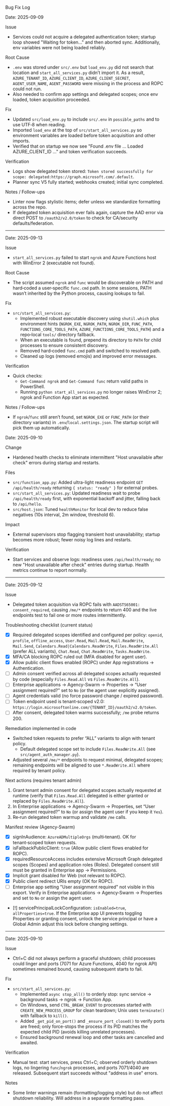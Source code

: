 Bug Fix Log

Date: 2025-09-09

Issue
- Services could not acquire a delegated authentication token; startup loop showed "Waiting for token..." and then aborted sync. Additionally, env variables were not being loaded reliably.

Root Cause
- `.env` was stored under `src/.env` but `load_env.py` did not search that location and `start_all_services.py` didn’t import it. As a result, `AZURE_TENANT_ID`, `AZURE_CLIENT_ID`, `AZURE_CLIENT_SECRET`, `AGENT_USER_NAME`, `AGENT_PASSWORD` were missing in the process and ROPC could not run.
- Also needed to confirm app settings and delegated scopes; once env loaded, token acquisition proceeded.

Fix
- Updated `src/load_env.py` to include `src/.env` in `possible_paths` and to use UTF‑8 when reading.
- Imported `load_env` at the top of `src/start_all_services.py` so environment variables are loaded before token acquisition and other imports.
- Verified that on startup we now see "Found .env file ... Loaded AZURE_CLIENT_ID ..." and token verification succeeds.

Verification
- Logs show delegated token stored: `Token stored successfully for scope: delegated:https://graph.microsoft.com/.default`.
- Planner sync V5 fully started; webhooks created; initial sync completed.

Notes / Follow-ups
- Linter now flags stylistic items; defer unless we standardize formatting across the repo.
- If delegated token acquisition ever fails again, capture the AAD error via direct POST to `/oauth2/v2.0/token` to check for CA/security defaults/federation.


---

Date: 2025-09-13

Issue
- `start_all_services.py` failed to start `ngrok` and Azure Functions host with WinError 2 (executable not found).

Root Cause
- The script assumed `ngrok` and `func` would be discoverable on PATH and hard‑coded a user‑specific `func.cmd` path. In some sessions, PATH wasn’t inherited by the Python process, causing lookups to fail.

Fix
- `src/start_all_services.py`:
  - Implemented robust executable discovery using `shutil.which` plus environment hints (`NGROK_EXE`, `NGROK_PATH`, `NGROK_DIR`, `FUNC_PATH`, `FUNCTIONS_CORE_TOOLS_PATH`, `AZURE_FUNCTIONS_CORE_TOOLS_PATH`) and a repo‑local `tools/` directory fallback.
  - When an executable is found, prepend its directory to `PATH` for child processes to ensure consistent discovery.
  - Removed hard‑coded `func.cmd` path and switched to resolved path.
  - Cleaned up logs (removed emojis) and improved error messages.

Verification
- Quick checks:
  - `Get-Command ngrok` and `Get-Command func` return valid paths in PowerShell.
  - Running `python start_all_services.py` no longer raises WinError 2; ngrok and Function App start as expected.

Notes / Follow-ups
- If `ngrok`/`func` still aren’t found, set `NGROK_EXE` or `FUNC_PATH` (or their directory variants) in `.env`/`local.settings.json`. The startup script will pick them up automatically.

Date: 2025-09-10

Change
- Hardened health checks to eliminate intermittent "Host unavailable after check" errors during startup and restarts.

Files
- `src/function_app.py`: Added ultra-light readiness endpoint `GET /api/health/ready` returning `{ status: "ready" }` for external probes.
- `src/start_all_services.py`: Updated readiness wait to probe `/api/health/ready` first, with exponential backoff and jitter, falling back to `/api/hello`.
- `src/host.json`: Tuned `healthMonitor` for local dev to reduce false negatives (10s interval, 2m window, threshold 6).

Impact
- External supervisors stop flagging transient host unavailability; startup becomes more robust; fewer noisy log lines and restarts.

Verification
- Start services and observe logs: readiness uses `/api/health/ready`; no new "Host unavailable after check" entries during startup. Health metrics continue to report normally.

---

Date: 2025-09-12

Issue
- Delegated token acquisition via ROPC fails with `AADSTS65001: consent_required`, causing `/me/*` endpoints to return 400 and the live endpoints test to fail one or more routes intermittently.

Troubleshooting checklist (current status)
- [x] Required delegated scopes identified and configured per policy: `openid`, `profile`, `offline_access`, `User.Read`, `Mail.Read`, `Mail.ReadWrite`, `Mail.Send`, `Calendars.Read|Calendars.ReadWrite`, `Files.ReadWrite.All` (prefer ALL variants), `Chat.Read`, `Chat.ReadWrite`, `Tasks.ReadWrite`.
- [x] MFA/CA blocking ROPC ruled out (MFA disabled for agent user).
- [x] Allow public client flows enabled (ROPC) under App registrations → Authentication.
- [ ] Admin consent verified across all delegated scopes actually requested by code (especially `Files.Read.All` vs `Files.ReadWrite.All`).
- [ ] Enterprise applications → Agency-Swarm → Properties → “User assignment required?” set to `No` (or the agent user explicitly assigned).
- [ ] Agent credentials valid (no force password change / expired password).
- [ ] Token endpoint used is tenant‑scoped v2.0: `https://login.microsoftonline.com/{TENANT_ID}/oauth2/v2.0/token`.
- [ ] After consent, delegated token warms successfully; `/me` probe returns 200.

Remediation implemented in code
- Switched token requests to prefer “ALL” variants to align with tenant policy.
  - Default delegated scope set to include `Files.ReadWrite.All` (see `src/agent_auth_manager.py`).
- Adjusted several `/me/*` endpoints to request minimal, delegated scopes; remaining endpoints will be aligned to use `*.ReadWrite.All` where required by tenant policy.

Next actions (requires tenant admin)
1. Grant tenant admin consent for delegated scopes actually requested at runtime (verify that `Files.Read.All` delegated is either granted or replaced by `Files.ReadWrite.All`).
2. In Enterprise applications → Agency-Swarm → Properties, set “User assignment required?” to `No` (or assign the agent user if you keep it `Yes`).
3. Re‑run delegated token warmup and validate `/me` calls.

Manifest review (Agency‑Swarm)
- [x] signInAudience: `AzureADMultipleOrgs` (multi‑tenant). OK for tenant‑scoped token requests.
- [x] isFallbackPublicClient: `true` (Allow public client flows enabled for ROPC).
- [x] requiredResourceAccess includes extensive Microsoft Graph delegated scopes (Scopes) and application roles (Roles). Delegated consent still must be granted in Enterprise app → Permissions.
- [x] Implicit grant disabled for Web (not relevant to ROPC).
- [x] Public client redirect URIs empty (OK for ROPC).
- [ ] Enterprise app setting "User assignment required" not visible in this export. Verify in Enterprise applications → Agency‑Swarm → Properties and set to `No` or assign the agent user.
- [!] servicePrincipalLockConfiguration: `isEnabled=true`, `allProperties=true`. If the Enterprise app UI prevents toggling Properties or granting consent, unlock the service principal or have a Global Admin adjust this lock before changing settings.



---

Date: 2025-09-10

Issue
- Ctrl+C did not always perform a graceful shutdown; child processes could linger and ports (7071 for Azure Functions, 4040 for ngrok API) sometimes remained bound, causing subsequent starts to fail.

Fix
- `src/start_all_services.py`:
  - Implemented `async stop_all()` to orderly stop: sync service → background tasks → ngrok → Function App.
  - On Windows, send `CTRL_BREAK_EVENT` to processes started with `CREATE_NEW_PROCESS_GROUP` for clean teardown; Unix uses `terminate()` with fallback to `kill()`.
  - Added `_get_pid_on_port()` and `_ensure_port_closed()` to verify ports are freed; only force-stops the process if its PID matches the expected child PID (avoids killing unrelated processes).
  - Ensured background renewal loop and other tasks are cancelled and awaited.

Verification
- Manual test: start services, press Ctrl+C; observed orderly shutdown logs, no lingering `func`/`ngrok` processes, and ports 7071/4040 are released. Subsequent start succeeds without "address in use" errors.

Notes
- Some linter warnings remain (formatting/logging style) but do not affect shutdown reliability. Will address in a separate formatting pass.

